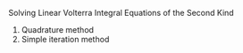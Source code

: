 Solving Linear Volterra Integral Equations of the Second Kind

1) Quadrature method
2) Simple iteration method